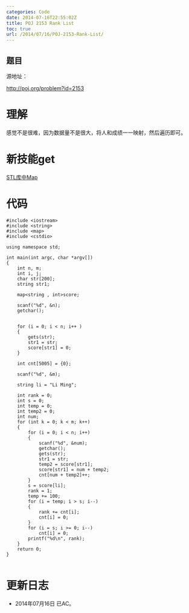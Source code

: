 ```yaml
---
categories: Code
date: 2014-07-16T22:55:02Z
title: POJ 2153 Rank List
toc: true
url: /2014/07/16/POJ-2153-Rank-List/
---
```


## 题目
源地址：

http://poj.org/problem?id=2153

# 理解
感觉不是很难，因为数据量不是很大，将人和成绩一一映射，然后遍历即可。

<!--more-->

# 新技能get
[STL库中Map](http://www.cplusplus.com/reference/map/map/?kw=map)

# 代码

```
#include <iostream>
#include <string>
#include <map>
#include <cstdio>

using namespace std;

int main(int argc, char *argv[])
{
    int n, m;
    int i, j;
    char str[200];
    string str1;

    map<string , int>score;

    scanf("%d", &n);
    getchar();


    for (i = 0; i < n; i++ )
    {
        gets(str);
        str1 = str;
        score[str1] = 0;
    }

    int cnt[5005] = {0};

    scanf("%d", &m);

    string li = "Li Ming";

    int rank = 0;
    int s = 0;
    int temp = 0;
    int temp2 = 0;
    int num;
    for (int k = 0; k < m; k++)
    {
        for (i = 0; i < n; i++)
        {
            scanf("%d", &num);
            getchar();
            gets(str);
            str1 = str;
            temp2 = score[str1];
            score[str1] = num + temp2;
            cnt[num + temp2]++;
        }
        s = score[li];
        rank = 1;
        temp += 100;
        for (i = temp; i > s; i--)
        {
            rank += cnt[i];
            cnt[i] = 0;
        }
        for (i = s; i >= 0; i--)
            cnt[i] = 0;
        printf("%d\n", rank);
    }
    return 0;
}


```

# 更新日志
- 2014年07月16日 已AC。